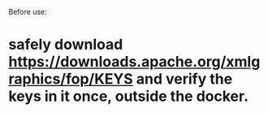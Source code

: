 Before use:

# safely download https://downloads.apache.org/xmlgraphics/fop/KEYS and verify the keys in it once, outside the docker.
